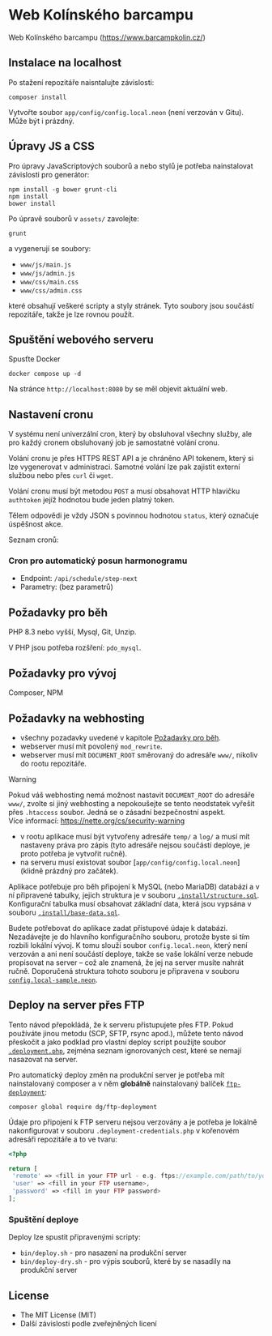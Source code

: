 Web Kolínského barcampu
======================

Web Kolínského barcampu (https://www.barcampkolin.cz/)


Instalace na localhost
----------------------

Po stažení repozitáře naisntalujte závislosti:

```shell
composer install
```

Vytvořte soubor `app/config/config.local.neon` (není verzován v Gitu). Může být i prázdný.

Úpravy JS a CSS
---------------

Pro úpravy JavaScriptových souborů a nebo stylů je potřeba nainstalovat závislosti pro generátor:

```shell
npm install -g bower grunt-cli
npm install
bower install
```

Po úpravě souborů v `assets/` zavolejte:

```shell
grunt
```

a vygenerují se soubory:
- `www/js/main.js`
- `www/js/admin.js`
- `www/css/main.css`
- `www/css/admin.css`

které obsahují veškeré scripty a styly stránek. Tyto soubory jsou součástí repozitáře, takže je lze
rovnou použít. 


Spuštění webového serveru
-------------------------
Spusťte Docker 

```shell
docker compose up -d
```

Na stránce `http://localhost:8080` by se měl objevit aktuální web.

Nastavení cronu
--------------

V systému není univerzální cron, který by obsluhoval všechny služby, ale pro každý cronem obsluhovaný
job je samostatné volání cronu. 

Volání cronu je přes HTTPS REST API a je chráněno API tokenem, který si lze vygenerovat v administraci.
Samotné volání lze pak zajistit externí službou nebo přes `curl` či `wget`.

Volání cronu musí být metodou `POST` a musí obsahovat HTTP hlavičku `authtoken` jejíž hodnotou bude
jeden platný token.

Tělem odpovědi je vždy JSON s povinnou hodnotou `status`, který označuje úspěšnost akce. 

Seznam cronů:

### Cron pro automatický posun harmonogramu

- Endpoint: `/api/schedule/step-next`
- Parametry: (bez parametrů)


Požadavky pro běh
-----------------

PHP 8.3 nebo vyšší, Mysql, Git, Unzip. 

V PHP jsou potřeba rozšření: `pdo_mysql`.


Požadavky pro vývoj
-----------------

Composer, NPM

Požadavky na webhosting
-----------------------

- všechny pozadavky uvedené v kapitole [Požadavky pro běh](#pozadavky-pro-beh).
- webserver musí mít povolený `mod_rewrite`.
- webserver musí mít `DOCUMENT_ROOT` směrovaný do adresáře `www/`, nikoliv do rootu repozitáře.

> [!WARNING]
> Pokud váš webhosting nemá možnost nastavit `DOCUMENT_ROOT` do adresáře `www/`, zvolte si jiný webhosting
> a nepokoušejte se tento neodstatek vyřešit přes `.htaccess` soubor. Jedná se o zásadní bezpečnostní aspekt.\
> Více informací: https://nette.org/cs/security-warning

- v rootu aplikace musí být vytvořeny adresáře `temp/` a `log/` a musí mít nastaveny práva pro zápis (tyto adresáře
    nejsou součástí deploye, je proto potřeba je vytvořit ručně).
- na serveru musí existovat soubor [`app/config/config.local.neon`] (klidně prázdný pro začátek).

Aplikace potřebuje pro běh připojení k MySQL (nebo MariaDB) databázi a v ní připravené tabulky, jejich struktura je
v souboru [`.install/structure.sql`](.install/structure.sql). Konfigurační tabulka musí obsahovat základní data, která
jsou vypsána v souboru [`.install/base-data.sql`](.install/base-data.sql).

Budete potřebovat do aplikace zadat přístupové údaje k databázi. Nezadávejte je do hlavního konfiguračního souboru,
protože byste si tím rozbili lokální vývoj. K tomu slouží soubor `config.local.neon`, který není verzován a ani
není součástí deploye, takže se vaše lokální verze nebude propisovat na server – což ale znamená, že jej na server
musíte nahrát ručně. Doporučená struktura tohoto souboru je připravena v souboru
[`config.local-sample.neon`](app/config/config.local-sample.neon).

Deploy na server přes FTP
-------------------------

Tento návod přepokládá, že k serveru přistupujete přes FTP. Pokud používáte jinou metodu (SCP, SFTP, rsync apod.),
můžete tento návod přeskočit a jako podklad pro vlastní deploy script použijte soubor [`.deployment.php`](.deployment.php),
zejména seznam ignorovaných cest, které se nemají nasazovat na server.

Pro automatický deploy změn na produkční server je potřeba mít nainstalovaný composer a v něm **globálně** nainstalovaný
balíček [`ftp-deployment`](https://github.com/dg/ftp-deployment):

```shell
composer global require dg/ftp-deployment
```

Údaje pro připojení k FTP serveru nejsou verzovány a je potřeba je lokálně nakonfigurovat v souboru
`.deployment-credentials.php` v kořenovém adresáři repozitáře a to ve tvaru: 

```php
<?php

return [
 'remote' => <fill in your FTP url - e.g. ftps://example.com/path/to/your/dir>,
 'user' => <fill in your FTP username>,
 'password' => <fill in your FTP password>
];
```

### Spuštění deploye

Deploy lze spustit připravenými scripty:

- `bin/deploy.sh` - pro nasazení na produkční server
- `bin/deploy-dry.sh` - pro výpis souborů, které by se nasadily na produkční server


License
-------
- The MIT License (MIT)
- Další závislosti podle zveřejněných licení
